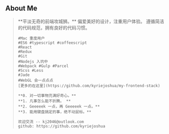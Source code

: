 ##	About Me

<blockquote>
	**平淡无奇的前端攻城狮。**
	偏爱美好的设计，注重用户体验。
	遵循简洁的代码规范，拥有良好的代码习惯。
	
	#Mac 重度用户
	#ES6 #typescript #coffeescript
	#React
	#Redux
	#Git
	#Nodejs 入坑中
	#Webpack #Gulp #Parcel
	#Scss #Less
	#Jade
	#WebGL 会一点点点
	[更多的在这里](https://github.com/kyriejoshua/my-frontend-stack)
	
	**0. 对一切事物充满好奇心。**
	**1. 凡事怎么能不折腾。 **
	**2. Geeeeek 一点，再 Geeeeek 一点。**
	**3. 能用键盘搞定的事，绝不动鼠标。**
	
	欢迎交流 -- kj2046@outlook.com
	github: https://github.com/kyriejoshua

</blockquote>



